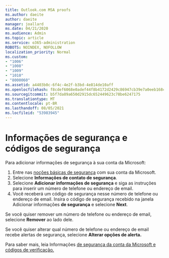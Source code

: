 ```yaml
---
title: Outlook.com MSA proofs
ms.author: daeite
author: daeite
manager: joallard
ms.date: 04/21/2020
ms.audience: Admin
ms.topic: article
ms.service: o365-administration
ROBOTS: NOINDEX, NOFOLLOW
localization_priority: Normal
ms.custom:
- "1006"
- "1008"
- "1009"
- "1010"
- "8000060"
ms.assetid: a4403b0c-6f4c-4e2f-b3bd-4e814de10aff
ms.openlocfilehash: f8cdef6068e0adef44f8b4172d2429c86947cb39e7a0eeb168ca6b4400e8b585
ms.sourcegitcommit: b5f7da89a650d2915dc652449623c78be6247175
ms.translationtype: MT
ms.contentlocale: pt-BR
ms.lasthandoff: 08/05/2021
ms.locfileid: "53983945"
---
```

# <a name="security-info-and-security-codes"></a>Informações de segurança e códigos de segurança

Para adicionar informações de segurança à sua conta da Microsoft:

1. Entre nas [noções básicas de segurança](https://account.microsoft.com/security) com sua conta da Microsoft.
1. Selecione **Informações de contato de segurança**.
1. Selecione **Adicionar informações de segurança** e siga as instruções para inserir um número de telefone ou endereço de email.
1. Você receberá um código de segurança nesse número de telefone ou endereço de email. Insira o código de segurança recebido na janela Adicionar informações **de segurança** e selecione **Next**.

Se você quiser remover um número de telefone ou endereço de email, selecione **Remover** ao lado dele.

Se você quiser alterar qual número de telefone ou endereço de email recebe alertas de segurança, selecione **Alterar opções de alerta.**

Para saber mais, leia Informações [de segurança da conta da Microsoft e códigos de verificação.](https://support.microsoft.com/help/12428/)